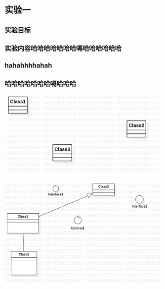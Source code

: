 ﻿# 实验一

## 实验目标

## 实验内容哈哈哈哈哈哈哈嗝哈哈哈哈哈哈

## hahahhhhahah

## 哈哈哈哈哈哈哈嗝哈哈哈

![第一个UML图](./model1.jpg)

![第二个自己画的图](./First.jpg)
